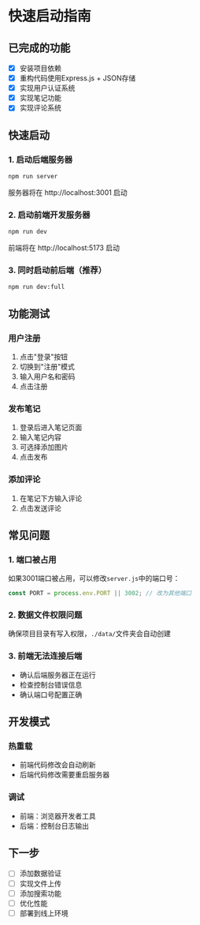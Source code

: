 # 快速启动指南

## 已完成的功能
- [x] 安装项目依赖
- [x] 重构代码使用Express.js + JSON存储
- [x] 实现用户认证系统
- [x] 实现笔记功能
- [x] 实现评论系统

## 快速启动

### 1. 启动后端服务器
```bash
npm run server
```
服务器将在 http://localhost:3001 启动

### 2. 启动前端开发服务器
```bash
npm run dev
```
前端将在 http://localhost:5173 启动

### 3. 同时启动前后端（推荐）
```bash
npm run dev:full
```

## 功能测试

### 用户注册
1. 点击"登录"按钮
2. 切换到"注册"模式
3. 输入用户名和密码
4. 点击注册

### 发布笔记
1. 登录后进入笔记页面
2. 输入笔记内容
3. 可选择添加图片
4. 点击发布

### 添加评论
1. 在笔记下方输入评论
2. 点击发送评论

## 常见问题

### 1. 端口被占用
如果3001端口被占用，可以修改`server.js`中的端口号：
```javascript
const PORT = process.env.PORT || 3002; // 改为其他端口
```

### 2. 数据文件权限问题
确保项目目录有写入权限，`./data/`文件夹会自动创建

### 3. 前端无法连接后端
- 确认后端服务器正在运行
- 检查控制台错误信息
- 确认端口号配置正确

## 开发模式

### 热重载
- 前端代码修改会自动刷新
- 后端代码修改需要重启服务器

### 调试
- 前端：浏览器开发者工具
- 后端：控制台日志输出

## 下一步

- [ ] 添加数据验证
- [ ] 实现文件上传
- [ ] 添加搜索功能
- [ ] 优化性能
- [ ] 部署到线上环境
